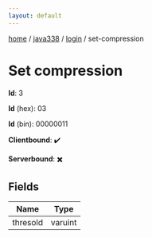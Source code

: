 ```yaml
---
layout: default
---
```


[home](/)  /  [java338](/protocol/java338)  /  [login](/protocol/java338/login)  /  set-compression

# Set compression

**Id**: 3

**Id** (hex): 03

**Id** (bin): 00000011

**Clientbound**: ✔️

**Serverbound**: ✖️

## Fields

Name | Type
---|---
thresold | varuint

